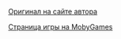[Оригинал на сайте автора](https://www.spiderwebsoftware.com/blades/winBOE.html)

[Страница игры на MobyGames](https://www.mobygames.com/game/2256/blades-of-exile/)

